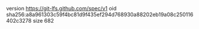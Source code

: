 version https://git-lfs.github.com/spec/v1
oid sha256:a8a961303c59f4bc81d9f435ef294d768930a88202eb19a08c250116402c3278
size 682

